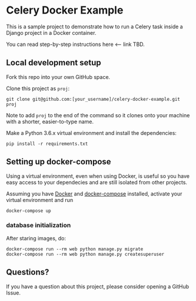 # Celery Docker Example

This is a sample project to demonstrate how to run a Celery task inside a Django project in a Docker container.

You can read step-by-step instructions here <-- link TBD.

## Local development setup

Fork this repo into your own GitHub space.

Clone this project as `proj`:

    git clone git@github.com:[your_username]/celery-docker-example.git proj

Note to add `proj` to the end of the command so it clones onto your machine with a shorter, easier-to-type name.

Make a Python 3.6.x virtual environment and install the dependencies:

    pip install -r requirements.txt

## Setting up docker-compose

Using a virtual environment, even when using Docker, is useful so you have easy access to your dependecies and are still isolated from other projects.

Assuming you have [Docker](https://docs.docker.com/install/) and [docker-compose](https://docs.docker.com/compose/install/) installed, activate your virtual environment and run

    docker-compose up

### database initialization

After staring images, do:

    docker-compose run --rm web python manage.py migrate
    docker-compose run --rm web python manage.py createsuperuser

## Questions?

If you have a question about this project, please consider opening a GitHub Issue.
